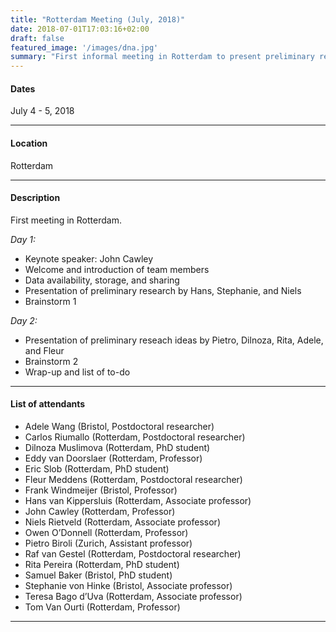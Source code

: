 ```yaml
---
title: "Rotterdam Meeting (July, 2018)"
date: 2018-07-01T17:03:16+02:00
draft: false
featured_image: '/images/dna.jpg'
summary: "First informal meeting in Rotterdam to present preliminary research ideas and brainstorming"
---
```


#### Dates
July 4 - 5, 2018
_____

#### Location
Rotterdam
_____

#### Description
First meeting in Rotterdam.

_Day 1:_

* Keynote speaker: John Cawley
* Welcome and introduction of team members
* Data availability, storage, and sharing
* Presentation of preliminary research by Hans, Stephanie, and Niels
* Brainstorm 1

_Day 2:_

* Presentation of preliminary reseach ideas by Pietro, Dilnoza, Rita, Adele, and Fleur
* Brainstorm 2
* Wrap-up and list of to-do

_____

#### List of attendants
* Adele Wang (Bristol, Postdoctoral researcher)
* Carlos Riumallo (Rotterdam, Postdoctoral researcher)
* Dilnoza Muslimova (Rotterdam, PhD student)
* Eddy van Doorslaer (Rotterdam, Professor)
* Eric Slob (Rotterdam, PhD student)
* Fleur Meddens (Rotterdam, Postdoctoral researcher)
* Frank Windmeijer (Bristol, Professor)
* Hans van Kippersluis (Rotterdam, Associate professor)
* John Cawley (Rotterdam, Professor)
* Niels Rietveld (Rotterdam, Associate professor)
* Owen O’Donnell (Rotterdam, Professor)
* Pietro Biroli (Zurich, Assistant professor)
* Raf van Gestel (Rotterdam, Postdoctoral researcher)
* Rita Pereira (Rotterdam, PhD student)
* Samuel Baker (Bristol, PhD student)
* Stephanie von Hinke (Bristol, Associate professor)
* Teresa Bago d’Uva (Rotterdam, Associate professor)
* Tom Van Ourti (Rotterdam, Professor)

_____
